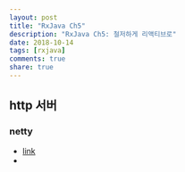 ```yaml
---
layout: post
title: "RxJava Ch5"
description: "RxJava Ch5: 철저하게 리액티브로"
date: 2018-10-14
tags: [rxjava]
comments: true
share: true
---
```


## http 서버
### netty
- [link](https://github.com/dec7/study/commit/288943fcf58182823fb7c4aad27d8102391bbb5e)
- 